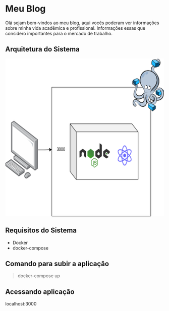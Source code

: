 <h1> Meu Blog </h1>

<p> Olá sejam bem-vindos ao meu blog, aqui vocês poderam ver informações sobre minha vida acadêmica e profissional. Informações essas que considero importantes para o mercado de trabalho. </p>

<h2> Arquitetura do Sistema </h2>

<img src="./diagrams/diagrama.png" alt="..." width="800" height="500">

<h2> Requisitos do Sistema </h2>

<ul>
    <li> Docker </li>
    <li> docker-compose </li>
</ul>

<h2> Comando para subir a aplicação </h2>
<blockquote> docker-compose up </blockquote>

<h2> Acessando aplicação </h2>
<a> localhost:3000 </a>